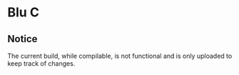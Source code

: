 # Blu C
## Notice
The current build, while compilable, is not functional and is only uploaded to keep track of changes.
